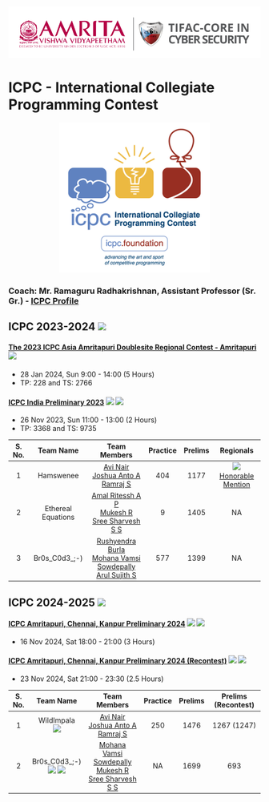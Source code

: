 <p align="center">
	<img src="../Assets/images/AVV_TIFAC-CORE_in_Cyber_Security.png" alt ="AMRITA-TIFAC-CYBER" width="680" />
</p>

<h1>ICPC - International Collegiate Programming Contest</h1>
<p align="center">
    <img src="../Assets/images/ICPC_Logo.png" alt ="ICPC" width="300" />
</p>

### Coach: Mr. Ramaguru Radhakrishnan, Assistant Professor (Sr. Gr.) - [ICPC Profile](https://icpc.global/ICPCID/JPS1ASBHGWC6)

## ICPC 2023-2024 ![](https://img.shields.io/badge/22UCYS-blue)

#### [The 2023 ICPC Asia Amritapuri Doublesite Regional Contest - Amritapuri](https://icpc.codedrills.io/contests/icpc-amritapuri-2023-regional-round/)  ![](https://img.shields.io/badge/-Participated-brightgreen)
-  28 Jan 2024, Sun 9:00 - 14:00 (5 Hours)
-  TP: 228 and TS: 2766

#### [ICPC India Preliminary 2023](https://codedrills.io/contests/icpc-india-preliminary-2023)  ![](https://img.shields.io/badge/-Participated-brightgreen) ![](https://img.shields.io/badge/-Selected-gold)
-  26 Nov 2023, Sun 11:00 - 13:00 (2 Hours)
-  TP: 3368 and TS: 9735

| S. No. | Team Name | Team Members | Practice  | Prelims | Regionals | 
|:------:|:---------:|:------------:|:--------:|:----------:|:-------:|
| 1 | Hamswenee | [Avi Nair](https://icpc.global/ICPCID/VYWZFNBQ69SX) <br/> [Joshua Anto A]() <br/> [Ramraj S](https://icpc.global/ICPCID/5OEWCXMRIZVJ) | 404 | 1177 | ![](https://img.shields.io/badge/-181-gold) <br/> [Honorable Mention](../Assets/certificates/2023_Asia_Amritapuri_Doublesite_RC_Honorable_Mention.pdf) |
| 2 | Ethereal Equations | [Amal Ritessh A P](https://icpc.global/ICPCID/NVHNR6RDKTJC) <br/> [Mukesh R](https://icpc.global/ICPCID/20IT96VKKNPE) <br/> [Sree Sharvesh S S](https://icpc.global/ICPCID/GO9AI1TEQ2PA) | 9 | 1405 | NA |
| 3 | Br0s_C0d3_;-) | [Rushyendra Burla](https://icpc.global/ICPCID/ELA9MDO38EQP) <br/> [Mohana Vamsi Sowdepally](https://icpc.global/ICPCID/X2GWUDTE3TVB) <br/> [Arul Sujith S](https://icpc.global/ICPCID/IXRTFRBHTL32) | 577 | 1399 | NA | 

## ICPC 2024-2025 ![](https://img.shields.io/badge/22UCYS-blue)

#### [ICPC Amritapuri, Chennai, Kanpur Preliminary 2024]()  ![](https://img.shields.io/badge/-Participated-brightgreen) ![](https://img.shields.io/badge/-DOMJudge-purple)
-  16 Nov 2024, Sat 18:00 - 21:00 (3 Hours)

#### [ICPC Amritapuri, Chennai, Kanpur Preliminary 2024 (Recontest)]()  ![](https://img.shields.io/badge/-Participated-brightgreen) ![](https://img.shields.io/badge/-CodeChef-purple)
-  23 Nov 2024, Sat 21:00 - 23:30 (2.5 Hours)

| S. No. | Team Name | Team Members | Practice  | Prelims | Prelims (Recontest) | 
|:------:|:---------:|:------------:|:--------:|:----------:|:-------:|
| 1 | WildImpala <br/> ![](https://img.shields.io/badge/-Amritapuri-purple) | [Avi Nair](https://icpc.global/ICPCID/VYWZFNBQ69SX) <br/> [Joshua Anto A]() <br/> [Ramraj S](https://icpc.global/ICPCID/5OEWCXMRIZVJ)  | 250 | 1476 | 1267 (1247) |
| 2 | Br0s_C0d3_;-) <br/> ![](https://img.shields.io/badge/-Amritapuri-purple)  ![](https://img.shields.io/badge/-Chennai-purple) | [Mohana Vamsi Sowdepally](https://icpc.global/ICPCID/X2GWUDTE3TVB) <br/> [Mukesh R](https://icpc.global/ICPCID/20IT96VKKNPE) <br/> [Sree Sharvesh S S](https://icpc.global/ICPCID/GO9AI1TEQ2PA)  | NA | 1699 | 693 | 



